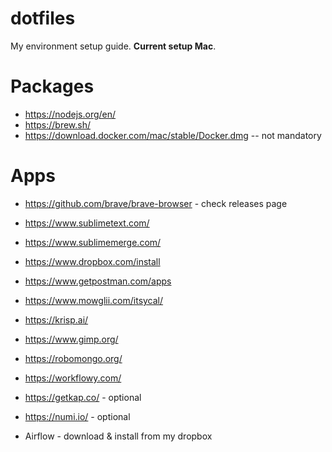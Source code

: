 # dotfiles
My environment setup guide. **Current setup Mac**.

# Packages
- https://nodejs.org/en/
- https://brew.sh/
- https://download.docker.com/mac/stable/Docker.dmg --  not mandatory

# Apps
- https://github.com/brave/brave-browser - check releases page
- https://www.sublimetext.com/
- https://www.sublimemerge.com/
- https://www.dropbox.com/install
- https://www.getpostman.com/apps
- https://www.mowglii.com/itsycal/
- https://krisp.ai/
- https://www.gimp.org/
- https://robomongo.org/
- https://workflowy.com/

- https://getkap.co/ - optional
- https://numi.io/ - optional

- Airflow - download & install from my dropbox
